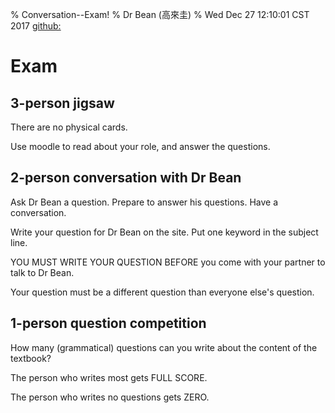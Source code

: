 % Conversation--Exam!
% Dr Bean (高來圭)
% Wed Dec 27 12:10:01 CST 2017 [github: ](https://github.com/drbean/curriculum/tree/master/conversation)



# Exam

## 3-person jigsaw

There are no physical cards.

Use moodle to read about your role, and answer the questions.

## 2-person conversation with Dr Bean

Ask Dr Bean a question. Prepare to answer his questions. Have a conversation.

Write your question for Dr Bean on the site. Put one keyword in the subject line.

YOU MUST WRITE YOUR QUESTION BEFORE you come with your partner to talk to Dr Bean.

Your question must be a different question than everyone else's question.

## 1-person question competition

How many (grammatical) questions can you write about the content of the textbook?

The person who writes most gets FULL SCORE.

The person who writes no questions gets ZERO.

